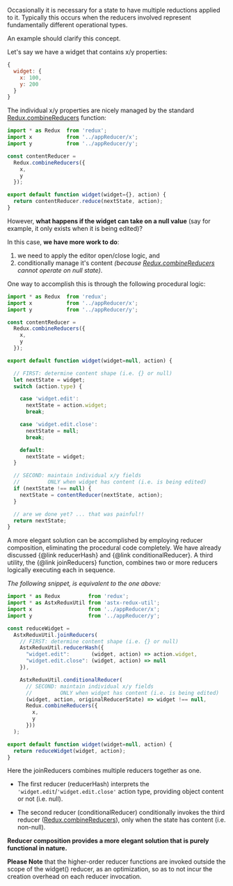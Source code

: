 Occasionally it is necessary for a state to have multiple reductions
applied to it.  Typically this occurs when the reducers involved
represent fundamentally different operational types.

An example should clarify this concept.

Let's say we have a widget that contains x/y properties:

```JavaScript
{
  widget: {
    x: 100,
    y: 200
  }
}
```

The individual x/y properties are nicely managed by the standard
[Redux.combineReducers] function:

```JavaScript
import * as Redux  from 'redux';
import x           from '../appReducer/x';
import y           from '../appReducer/y';

const contentReducer = 
  Redux.combineReducers({
    x,
    y
  });

export default function widget(widget={}, action) {
  return contentReducer.reduce(nextState, action);
}
```

However, **what happens if the widget can take on a null value** (say for
example, it only exists when it is being edited)?

In this case, **we have more work to do**:
  1. we need to apply the editor open/close logic, and
  2. conditionally manage it's content *(because
     [Redux.combineReducers] cannot operate on null state)*.

One way to accomplish this is through the following procedural logic:

```JavaScript
import * as Redux  from 'redux';
import x           from '../appReducer/x';
import y           from '../appReducer/y';

const contentReducer = 
  Redux.combineReducers({
    x,
    y
  });

export default function widget(widget=null, action) {

  // FIRST: determine content shape (i.e. {} or null)
  let nextState = widget;
  switch (action.type) {

    case 'widget.edit':
      nextState = action.widget;
      break;

    case 'widget.edit.close':
      nextState = null;
      break;

    default:
      nextState = widget;
  }

  // SECOND: maintain individual x/y fields
  //         ONLY when widget has content (i.e. is being edited)
  if (nextState !== null) {
    nextState = contentReducer(nextState, action);
  }

  // are we done yet? ... that was painful!!
  return nextState;
}
```

A more elegant solution can be accomplished by employing reducer
composition, eliminating the procedural code completely.  We have
already discussed {@link reducerHash} and {@link conditionalReducer}.
A third utility, the {@link joinReducers} function, combines two or
more reducers logically executing each in sequence.

*The following snippet, is equivalent to the one above:*
```JavaScript
import * as Redux         from 'redux';
import * as AstxReduxUtil from 'astx-redux-util';
import x                  from '../appReducer/x';
import y                  from '../appReducer/y';

const reduceWidget = 
  AstxReduxUtil.joinReducers(
    // FIRST: determine content shape (i.e. {} or null)
    AstxReduxUtil.reducerHash({
      "widget.edit":       (widget, action) => action.widget,
      "widget.edit.close": (widget, action) => null
    }),

    AstxReduxUtil.conditionalReducer(
      // SECOND: maintain individual x/y fields
      //         ONLY when widget has content (i.e. is being edited)
      (widget, action, originalReducerState) => widget !== null,
      Redux.combineReducers({
        x,
        y
      }))
  );

export default function widget(widget=null, action) {
  return reduceWidget(widget, action);
}
```

Here the joinReducers combines multiple reducers together as one.

- The first reducer (reducerHash) interprets the
  `'widget.edit`/`'widget.edit.close'` action type, providing object
  content or not (i.e. null).

- The second reducer (conditionalReducer) conditionally invokes the
  third reducer ([Redux.combineReducers]), only when the state has content
  (i.e. non-null).

**Reducer composition provides a more elegant solution that is
purely functional in nature.**

**Please Note** that the higher-order reducer functions are invoked
outside the scope of the widget() reducer, as an optimization, so as
to not incur the creation overhead on each reducer invocation.



[Redux.combineReducers]: http://redux.js.org/docs/api/combineReducers.html
